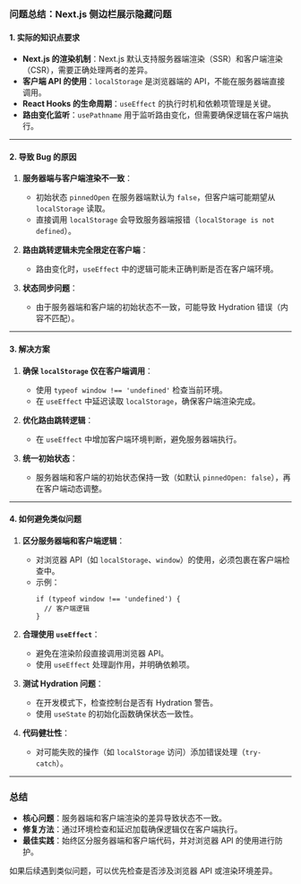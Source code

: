 ### **问题总结：Next.js 侧边栏展示隐藏问题**

#### **1. 实际的知识点要求**
- **Next.js 的渲染机制**：Next.js 默认支持服务器端渲染（SSR）和客户端渲染（CSR），需要正确处理两者的差异。
- **客户端 API 的使用**：`localStorage` 是浏览器端的 API，不能在服务器端直接调用。
- **React Hooks 的生命周期**：`useEffect` 的执行时机和依赖项管理是关键。
- **路由变化监听**：`usePathname` 用于监听路由变化，但需要确保逻辑在客户端执行。

---

#### **2. 导致 Bug 的原因**
1. **服务器端与客户端渲染不一致**：
   - 初始状态 `pinnedOpen` 在服务器端默认为 `false`，但客户端可能期望从 `localStorage` 读取。
   - 直接调用 `localStorage` 会导致服务器端报错（`localStorage is not defined`）。

2. **路由跳转逻辑未完全限定在客户端**：
   - 路由变化时，`useEffect` 中的逻辑可能未正确判断是否在客户端环境。

3. **状态同步问题**：
   - 由于服务器端和客户端的初始状态不一致，可能导致 Hydration 错误（内容不匹配）。

---

#### **3. 解决方案**
1. **确保 `localStorage` 仅在客户端调用**：
   - 使用 `typeof window !== 'undefined'` 检查当前环境。
   - 在 `useEffect` 中延迟读取 `localStorage`，确保客户端渲染完成。

2. **优化路由跳转逻辑**：
   - 在 `useEffect` 中增加客户端环境判断，避免服务器端执行。

3. **统一初始状态**：
   - 服务器端和客户端的初始状态保持一致（如默认 `pinnedOpen: false`），再在客户端动态调整。

---

#### **4. 如何避免类似问题**
1. **区分服务器端和客户端逻辑**：
   - 对浏览器 API（如 `localStorage`、`window`）的使用，必须包裹在客户端检查中。
   - 示例：
     ```tsx
     if (typeof window !== 'undefined') {
       // 客户端逻辑
     }
     ```

2. **合理使用 `useEffect`**：
   - 避免在渲染阶段直接调用浏览器 API。
   - 使用 `useEffect` 处理副作用，并明确依赖项。

3. **测试 Hydration 问题**：
   - 在开发模式下，检查控制台是否有 Hydration 警告。
   - 使用 `useState` 的初始化函数确保状态一致性。

4. **代码健壮性**：
   - 对可能失败的操作（如 `localStorage` 访问）添加错误处理（`try-catch`）。

---

### **总结**
- **核心问题**：服务器端和客户端渲染的差异导致状态不一致。
- **修复方法**：通过环境检查和延迟加载确保逻辑仅在客户端执行。
- **最佳实践**：始终区分服务器端和客户端代码，并对浏览器 API 的使用进行防护。

如果后续遇到类似问题，可以优先检查是否涉及浏览器 API 或渲染环境差异。